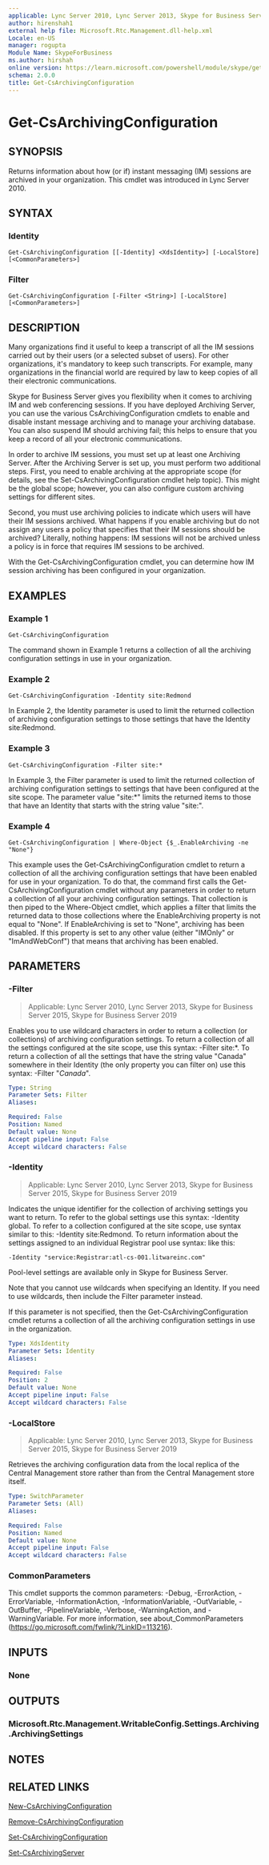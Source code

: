 ```yaml
---
applicable: Lync Server 2010, Lync Server 2013, Skype for Business Server 2015, Skype for Business Server 2019
author: hirenshah1
external help file: Microsoft.Rtc.Management.dll-help.xml
Locale: en-US
manager: rogupta
Module Name: SkypeForBusiness
ms.author: hirshah
online version: https://learn.microsoft.com/powershell/module/skype/get-csarchivingconfiguration
schema: 2.0.0
title: Get-CsArchivingConfiguration
---
```


# Get-CsArchivingConfiguration

## SYNOPSIS
Returns information about how (or if) instant messaging (IM) sessions are archived in your organization.
This cmdlet was introduced in Lync Server 2010.


## SYNTAX

### Identity
```
Get-CsArchivingConfiguration [[-Identity] <XdsIdentity>] [-LocalStore] [<CommonParameters>]
```

### Filter
```
Get-CsArchivingConfiguration [-Filter <String>] [-LocalStore] [<CommonParameters>]
```

## DESCRIPTION
Many organizations find it useful to keep a transcript of all the IM sessions carried out by their users (or a selected subset of users).
For other organizations, it's mandatory to keep such transcripts.
For example, many organizations in the financial world are required by law to keep copies of all their electronic communications.

Skype for Business Server gives you flexibility when it comes to archiving IM and web conferencing sessions.
If you have deployed Archiving Server, you can use the various CsArchivingConfiguration cmdlets to enable and disable instant message archiving and to manage your archiving database.
You can also suspend IM should archiving fail; this helps to ensure that you keep a record of all your electronic communications.

In order to archive IM sessions, you must set up at least one Archiving Server.
After the Archiving Server is set up, you must perform two additional steps.
First, you need to enable archiving at the appropriate scope (for details, see the Set-CsArchivingConfiguration cmdlet help topic).
This might be the global scope; however, you can also configure custom archiving settings for different sites.

Second, you must use archiving policies to indicate which users will have their IM sessions archived.
What happens if you enable archiving but do not assign any users a policy that specifies that their IM sessions should be archived?
Literally, nothing happens: IM sessions will not be archived unless a policy is in force that requires IM sessions to be archived.

With the Get-CsArchivingConfiguration cmdlet, you can determine how IM session archiving has been configured in your organization.


## EXAMPLES

### Example 1
```
Get-CsArchivingConfiguration
```

The command shown in Example 1 returns a collection of all the archiving configuration settings in use in your organization.

### Example 2
```
Get-CsArchivingConfiguration -Identity site:Redmond
```

In Example 2, the Identity parameter is used to limit the returned collection of archiving configuration settings to those settings that have the Identity site:Redmond.

### Example 3
```
Get-CsArchivingConfiguration -Filter site:*
```

In Example 3, the Filter parameter is used to limit the returned collection of archiving configuration settings to settings that have been configured at the site scope.
The parameter value "site:*" limits the returned items to those that have an Identity that starts with the string value "site:".

### Example 4
```
Get-CsArchivingConfiguration | Where-Object {$_.EnableArchiving -ne "None"}
```

This example uses the Get-CsArchivingConfiguration cmdlet to return a collection of all the archiving configuration settings that have been enabled for use in your organization.
To do that, the command first calls the Get-CsArchivingConfiguration cmdlet without any parameters in order to return a collection of all your archiving configuration settings.
That collection is then piped to the Where-Object cmdlet, which applies a filter that limits the returned data to those collections where the EnableArchiving property is not equal to "None".
If EnableArchiving is set to "None", archiving has been disabled.
If this property is set to any other value (either "IMOnly" or "ImAndWebConf") that means that archiving has been enabled.


## PARAMETERS

### -Filter

> Applicable: Lync Server 2010, Lync Server 2013, Skype for Business Server 2015, Skype for Business Server 2019

Enables you to use wildcard characters in order to return a collection (or collections) of archiving configuration settings.
To return a collection of all the settings configured at the site scope, use this syntax: -Filter site:*.
To return a collection of all the settings that have the string value "Canada" somewhere in their Identity (the only property you can filter on) use this syntax: -Filter "*Canada*".

```yaml
Type: String
Parameter Sets: Filter
Aliases:

Required: False
Position: Named
Default value: None
Accept pipeline input: False
Accept wildcard characters: False
```

### -Identity

> Applicable: Lync Server 2010, Lync Server 2013, Skype for Business Server 2015, Skype for Business Server 2019

Indicates the unique identifier for the collection of archiving settings you want to return.
To refer to the global settings use this syntax: -Identity global.
To refer to a collection configured at the site scope, use syntax similar to this: -Identity site:Redmond.
To return information about the settings assigned to an individual Registrar pool use syntax: like this:

`-Identity "service:Registrar:atl-cs-001.litwareinc.com"`

Pool-level settings are available only in Skype for Business Server.

Note that you cannot use wildcards when specifying an Identity.
If you need to use wildcards, then include the Filter parameter instead.

If this parameter is not specified, then the Get-CsArchivingConfiguration cmdlet returns a collection of all the archiving configuration settings in use in the organization.

```yaml
Type: XdsIdentity
Parameter Sets: Identity
Aliases:

Required: False
Position: 2
Default value: None
Accept pipeline input: False
Accept wildcard characters: False
```

### -LocalStore

> Applicable: Lync Server 2010, Lync Server 2013, Skype for Business Server 2015, Skype for Business Server 2019

Retrieves the archiving configuration data from the local replica of the Central Management store rather than from the Central Management store itself.

```yaml
Type: SwitchParameter
Parameter Sets: (All)
Aliases:

Required: False
Position: Named
Default value: None
Accept pipeline input: False
Accept wildcard characters: False
```

### CommonParameters
This cmdlet supports the common parameters: -Debug, -ErrorAction, -ErrorVariable, -InformationAction, -InformationVariable, -OutVariable, -OutBuffer, -PipelineVariable, -Verbose, -WarningAction, and -WarningVariable. For more information, see about_CommonParameters (https://go.microsoft.com/fwlink/?LinkID=113216).


## INPUTS

### None


## OUTPUTS

### Microsoft.Rtc.Management.WritableConfig.Settings.Archiving.ArchivingSettings


## NOTES


## RELATED LINKS

[New-CsArchivingConfiguration](New-CsArchivingConfiguration.md)

[Remove-CsArchivingConfiguration](Remove-CsArchivingConfiguration.md)

[Set-CsArchivingConfiguration](Set-CsArchivingConfiguration.md)

[Set-CsArchivingServer](Set-CsArchivingServer.md)
